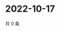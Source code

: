 # 2022-10-17

共 0 条

<!-- BEGIN WEIBO -->
<!-- 最后更新时间 Mon Oct 17 2022 00:26:58 GMT+0800 (China Standard Time) -->

<!-- END WEIBO -->
